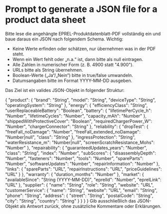 # Prompt to generate a JSON file for a product data sheet

Bitte lese die angehängte EPREL-Produktdatenblatt-PDF vollständig ein und baue daraus ein JSON nach folgendem Schema.
Wichtig:
- Keine Werte erfinden oder schätzen, nur übernehmen was in der PDF steht.
- Wenn ein Wert fehlt oder „n.a.“ ist, dann bitte als null eintragen.
- Alle Zahlen in numerischer Form (z. B. 4900 statt "4.900").
- URLs bitte als String übernehmen.
- Boolean-Werte („Ja“/„Nein“) bitte in true/false umwandeln.
- Datumsangaben bitte im Format YYYY-MM-DD ausgeben.

Das Ziel ist ein valides JSON-Objekt in folgender Struktur:

{
"product": {
"brand": "String",
"model": "String",
"deviceType": "String",
"operatingSystem": "String"
},
"energy": {
"efficiencyClass": "String",
"userReplaceableBattery": "Boolean",
"battery": {
"lifetimePerCycle_h": "Number",
"lifetimeCycles": "Number",
"capacity_mAh": "Number"
},
"shippedWithProtectiveCover": "Boolean",
"requiredChargerPower_W": "Number",
"chargerConnector": "String"
},
"reliability": {
"dropTest": {
"freeFall_noDamage": "Number",
"freeFall_extended_noDamage": "Number|null",
"class": "String"
},
"ingressProtection": "String",
"waterResistance_m": "Number|null",
"screenScratchResistance_Mohs": "Number"
},
"repairability": {
"guaranteedUpdates_years": "Number",
"class": "String",
"index": "Number",
"subScores": {
"disassemblyDepth": "Number",
"fasteners": "Number",
"tools": "Number",
"spareParts": "Number",
"softwareUpdates": "Number",
"repairInformation": "Number"
},
"links": {
"spareParts": "URL",
"repairInstructions": "URL",
"priceGuidelines": "URL"
}
},
"warranty": {
"duration_months": "Number"
},
"market": {
"availableSince": "String (YYYY-MM-DD)",
"eprelId": "Number",
"eprelLink": "URL"
},
"supplier": {
"name": "String",
"role": "String",
"website": "URL",
"customerService": {
"name": "String",
"website": "URL",
"email": "String",
"phone": "String",
"address": {
"street": "String",
"postalCode": "String",
"city": "String",
"country": "String"
}
}
}
}
Gib ausschließlich das JSON-Objekt als Antwort zurück, ohne zusätzliche Kommentare oder Erklärungen.
